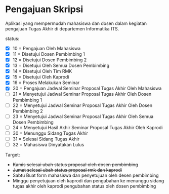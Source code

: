 # Pengajuan Skripsi
Aplikasi yang mempermudah mahasiswa dan dosen dalam kegiatan pengajuan Tugas Akhir di departemen Informatika ITS.

status:
- [x] 10 = Pengajuan Oleh Mahasiswa
- [x] 11 = Disetujui Dosen Pembimbing 1
- [x] 12 = Disetujui Dosen Pembimbing 2
- [x] 13 = Disetujui Oleh Semua Dosen Pembimbing
- [x] 14 = Disetujui Oleh Tim RMK
- [x] 15 = Disetujui Oleh Kaprodi
- [x] 16 = Proses Melakukan Seminar
- [x] 20 = Pengajuan Jadwal Seminar Proposal Tugas Akhir Oleh Mahasiswa
- [ ] 21 = Menyetujui Jadwal Seminar Proposal Tugas Akhir Oleh Dosen Pembimbing 1
- [ ] 22 = Menyetujui Jadwal Seminar Proposal Tugas Akhir Oleh Dosen Pembimbing 2
- [ ] 23 = Menyetujui Jadwal Seminar Proposal Tugas Akhir Oleh Semua Dosen Pembimbing
- [ ] 24 = Menyetujui Hasil Akhir Seminar Proposal Tugas Akhir Oleh Kaprodi
- [ ] 30 = Menunggu Sidang Tugas Akhir
- [ ] 31 = Selesai Sidang Tugas Akhir
- [ ] 32 = Mahasiswa Dinyatakan Lulus

Target:
- ~~Kamis selesai ubah status proposal oleh dosen pembimbing~~
- ~~Jumat selesai ubah status proposal rmk dan kaprodi~~
- Sabtu Buat form mahasiswa dan penyetujuan oleh desen pembimbing
- Minggu penyetujuan oleh kaprodi dan pengubahan ke menunggu sidang tugas akhir oleh kaprodi pengubahan status oleh dosen pembimbing
